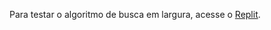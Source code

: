 Para testar o algoritmo de busca em largura, acesse o [Replit](https://replit.com/@humbertofarrapo/BuscaEmLargura#main.py).
